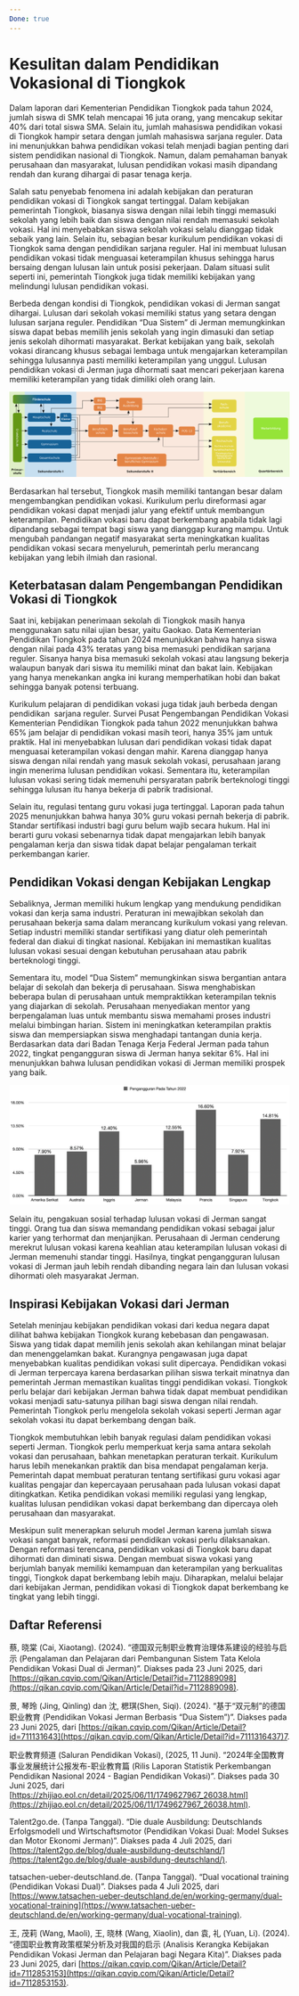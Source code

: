 ```yaml
---
Done: true
---
```


# Kesulitan dalam Pendidikan Vokasional di Tiongkok

Dalam laporan dari Kementerian Pendidikan Tiongkok pada tahun 2024, jumlah siswa di SMK telah mencapai 16 juta orang, yang mencakup sekitar 40% dari total siswa SMA. Selain itu, jumlah mahasiswa pendidikan vokasi di Tiongkok hampir setara dengan jumlah mahasiswa sarjana reguler. Data ini menunjukkan bahwa pendidikan vokasi telah menjadi bagian penting dari sistem pendidikan nasional di Tiongkok. Namun, dalam pemahaman banyak perusahaan dan masyarakat, lulusan pendidikan vokasi masih dipandang rendah dan kurang dihargai di pasar tenaga kerja.

Salah satu penyebab fenomena ini adalah kebijakan dan peraturan pendidikan vokasi di Tiongkok sangat tertinggal. Dalam kebijakan pemerintah Tiongkok, biasanya siswa dengan nilai lebih tinggi memasuki sekolah yang lebih baik dan siswa dengan nilai rendah memasuki sekolah vokasi. Hal ini menyebabkan siswa sekolah vokasi selalu dianggap tidak sebaik yang lain. Selain itu, sebagian besar kurikulum pendidikan vokasi di Tiongkok sama dengan pendidikan sarjana reguler. Hal ini membuat lulusan pendidikan vokasi tidak menguasai keterampilan khusus sehingga harus bersaing dengan lulusan lain untuk posisi pekerjaan. Dalam situasi sulit seperti ini, pemerintah Tiongkok juga tidak memiliki kebijakan yang melindungi lulusan pendidikan vokasi.

Berbeda dengan kondisi di Tiongkok, pendidikan vokasi di Jerman sangat dihargai. Lulusan dari sekolah vokasi memiliki status yang setara dengan lulusan sarjana reguler. Pendidikan “Dua Sistem” di Jerman memungkinkan siswa dapat bebas memilih jenis sekolah yang ingin dimasuki dan setiap jenis sekolah dihormati masyarakat. Berkat kebijakan yang baik, sekolah vokasi dirancang khusus sebagai lembaga untuk mengajarkan keterampilan sehingga lulusannya pasti memiliki keterampilan yang unggul. Lulusan pendidikan vokasi di Jerman juga dihormati saat mencari pekerjaan karena memiliki keterampilan yang tidak dimiliki oleh orang lain.

![Sistem Pendidikan di Jerman](assets/Sistem%20Pendidikan%20di%20Jerman.png)

Berdasarkan hal tersebut, Tiongkok masih memiliki tantangan besar dalam mengembangkan pendidikan vokasi. Kurikulum perlu direformasi agar pendidikan vokasi dapat menjadi jalur yang efektif untuk membangun keterampilan. Pendidikan vokasi baru dapat berkembang apabila tidak lagi dipandang sebagai tempat bagi siswa yang dianggap kurang mampu. Untuk mengubah pandangan negatif masyarakat serta meningkatkan kualitas pendidikan vokasi secara menyeluruh, pemerintah perlu merancang kebijakan yang lebih ilmiah dan rasional.

## Keterbatasan dalam Pengembangan Pendidikan Vokasi di Tiongkok

Saat ini, kebijakan penerimaan sekolah di Tiongkok masih hanya menggunakan satu nilai ujian besar, yaitu Gaokao. Data Kementerian Pendidikan Tiongkok pada tahun 2024 menunjukkan bahwa hanya siswa dengan nilai pada 43% teratas yang bisa memasuki pendidikan sarjana reguler. Sisanya hanya bisa memasuki sekolah vokasi atau langsung bekerja walaupun banyak dari siswa itu memiliki minat dan bakat lain. Kebijakan yang hanya menekankan angka ini kurang memperhatikan hobi dan bakat sehingga banyak potensi terbuang.

Kurikulum pelajaran di pendidikan vokasi juga tidak jauh berbeda dengan pendidikan  sarjana reguler. Survei Pusat Pengembangan Pendidikan Vokasi Kementerian Pendidikan Tiongkok pada tahun 2022 menunjukkan bahwa 65% jam belajar di pendidikan vokasi masih teori, hanya 35% jam untuk praktik. Hal ini menyebabkan lulusan dari pendidikan vokasi tidak dapat menguasai keterampilan vokasi dengan mahir. Karena dianggap hanya siswa dengan nilai rendah yang masuk sekolah vokasi, perusahaan jarang ingin menerima lulusan pendidikan vokasi. Sementara itu, keterampilan lulusan vokasi sering tidak memenuhi persyaratan pabrik berteknologi tinggi sehingga lulusan itu hanya bekerja di pabrik tradisional.

Selain itu, regulasi tentang guru vokasi juga tertinggal. Laporan pada tahun 2025 menunjukkan bahwa hanya 30% guru vokasi pernah bekerja di pabrik. Standar sertifikasi industri bagi guru belum wajib secara hukum. Hal ini berarti guru vokasi sebenarnya tidak dapat mengajarkan lebih banyak pengalaman kerja dan siswa tidak dapat belajar pengalaman terkait perkembangan karier.

## Pendidikan Vokasi dengan Kebijakan Lengkap

Sebaliknya, Jerman memiliki hukum lengkap yang mendukung pendidikan vokasi dan kerja sama industri. Peraturan ini mewajibkan sekolah dan perusahaan bekerja sama dalam merancang kurikulum vokasi yang relevan. Setiap industri memiliki standar sertifikasi yang diatur oleh pemerintah federal dan diakui di tingkat nasional. Kebijakan ini memastikan kualitas lulusan vokasi sesuai dengan kebutuhan perusahaan atau pabrik berteknologi tinggi.

Sementara itu, model “Dua Sistem” memungkinkan siswa bergantian antara belajar di sekolah dan bekerja di perusahaan. Siswa menghabiskan beberapa bulan di perusahaan untuk mempraktikkan keterampilan teknis yang diajarkan di sekolah. Perusahaan menyediakan mentor yang berpengalaman luas untuk membantu siswa memahami proses industri melalui bimbingan harian. Sistem ini meningkatkan keterampilan praktis siswa dan mempersiapkan siswa menghadapi tantangan dunia kerja. Berdasarkan data dari Badan Tenaga Kerja Federal Jerman pada tahun 2022, tingkat pengangguran siswa di Jerman hanya sekitar 6%. Hal ini menunjukkan bahwa lulusan pendidikan vokasi di Jerman memiliki prospek yang baik.

![Pengangguran Pada Tahun 2022](assets/Pengangguran%20Pada%20Tahun%202022.png)

Selain itu, pengakuan sosial terhadap lulusan vokasi di Jerman sangat tinggi. Orang tua dan siswa memandang pendidikan vokasi sebagai jalur karier yang terhormat dan menjanjikan. Perusahaan di Jerman cenderung merekrut lulusan vokasi karena keahlian atau keterampilan lulusan vokasi di Jerman memenuhi standar tinggi. Hasilnya, tingkat pengangguran lulusan vokasi di Jerman jauh lebih rendah dibanding negara lain dan lulusan vokasi dihormati oleh masyarakat Jerman.

## Inspirasi Kebijakan Vokasi dari Jerman

Setelah meninjau kebijakan pendidikan vokasi dari kedua negara dapat dilihat bahwa kebijakan Tiongkok kurang kebebasan dan pengawasan. Siswa yang tidak dapat memilih jenis sekolah akan kehilangan minat belajar dan menenggelamkan bakat. Kurangnya pengawasan juga dapat menyebabkan kualitas pendidikan vokasi sulit dipercaya. Pendidikan vokasi di Jerman terpercaya karena berdasarkan pilihan siswa terkait minatnya dan pemerintah Jerman memastikan kualitas tinggi pendidikan vokasi. Tiongkok perlu belajar dari kebijakan Jerman bahwa tidak dapat membuat pendidikan vokasi menjadi satu-satunya pilihan bagi siswa dengan nilai rendah. Pemerintah Tiongkok perlu mengelola sekolah vokasi seperti Jerman agar sekolah vokasi itu dapat berkembang dengan baik.

Tiongkok membutuhkan lebih banyak regulasi dalam pendidikan vokasi seperti Jerman. Tiongkok perlu memperkuat kerja sama antara sekolah vokasi dan perusahaan, bahkan menetapkan peraturan terkait. Kurikulum harus lebih menekankan praktik dan bisa mendapat pengalaman kerja. Pemerintah dapat membuat peraturan tentang sertifikasi guru vokasi agar kualitas pengajar dan kepercayaan perusahaan pada lulusan vokasi dapat ditingkatkan. Ketika pendidikan vokasi memiliki regulasi yang lengkap, kualitas lulusan pendidikan vokasi dapat berkembang dan dipercaya oleh perusahaan dan masyarakat. 

Meskipun sulit menerapkan seluruh model Jerman karena jumlah siswa vokasi sangat banyak, reformasi pendidikan vokasi perlu dilaksanakan. Dengan reformasi terencana, pendidikan vokasi di Tiongkok baru dapat dihormati dan diminati siswa. Dengan membuat siswa vokasi yang berjumlah banyak memiliki kemampuan dan keterampilan yang berkualitas tinggi, Tiongkok dapat berkembang lebih maju. Diharapkan, melalui belajar dari kebijakan Jerman, pendidikan vokasi di Tiongkok dapat berkembang ke tingkat yang lebih tinggi.

## Daftar Referensi

蔡, 晓棠 (Cai, Xiaotang). (2024). “德国双元制职业教育治理体系建设的经验与启示 (Pengalaman dan Pelajaran dari Pembangunan Sistem Tata Kelola Pendidikan Vokasi Dual di Jerman)”. Diakses pada 23 Juni 2025, dari [https://qikan.cqvip.com/Qikan/Article/Detail?id=7112889098](https://qikan.cqvip.com/Qikan/Article/Detail?id=7112889098).

景, 琴玲 (Jing, Qinling) dan 沈, 楒琪(Shen, Siqi). (2024). “基于“双元制”的德国职业教育 (Pendidikan Vokasi Jerman Berbasis “Dua Sistem”)”. Diakses pada 23 Juni 2025, dari [https://qikan.cqvip.com/Qikan/Article/Detail?id=711131643](https://qikan.cqvip.com/Qikan/Article/Detail?id=7111316437)7.

职业教育频道 (Saluran Pendidikan Vokasi), (2025, 11 Juni). “2024年全国教育事业发展统计公报发布-职业教育篇 (Rilis Laporan Statistik Perkembangan Pendidikan Nasional 2024 - Bagian Pendidikan Vokasi)”. Diakses pada 30 Juni 2025, dari [https://zhijiao.eol.cn/detail/2025/06/11/1749627967_26038.html](https://zhijiao.eol.cn/detail/2025/06/11/1749627967_26038.html).

Talent2go.de. (Tanpa Tanggal). “Die duale Ausbildung: Deutschlands Erfolgsmodell und Wirtschaftsmotor (Pendidikan Vokasi Dual: Model Sukses dan Motor Ekonomi Jerman)”. Diakses pada 4 Juli 2025, dari [https://talent2go.de/blog/duale-ausbildung-deutschland/](https://talent2go.de/blog/duale-ausbildung-deutschland/).

tatsachen-ueber-deutschland.de. (Tanpa Tanggal). “Dual vocational training (Pendidikan Vokasi Dual)”. Diakses pada 4 Juli 2025, dari [https://www.tatsachen-ueber-deutschland.de/en/working-germany/dual-vocational-training](https://www.tatsachen-ueber-deutschland.de/en/working-germany/dual-vocational-training).

王, 茂莉 (Wang, Maoli), 王, 晓林 (Wang, Xiaolin), dan 袁, 礼 (Yuan, Li). (2024). “德国职业教育政策框架分析及对我国的启示 (Analisis Kerangka Kebijakan Pendidikan Vokasi Jerman dan Pelajaran bagi Negara Kita)”. Diakses pada 23 Juni 2025, dari [https://qikan.cqvip.com/Qikan/Article/Detail?id=7112853153](https://qikan.cqvip.com/Qikan/Article/Detail?id=7112853153).
